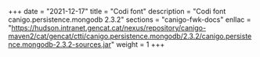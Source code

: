 +++
date        = "2021-12-17"
title       = "Codi font"
description = "Codi font canigo.persistence.mongodb 2.3.2"
sections    = "canigo-fwk-docs"
enllac		= "https://hudson.intranet.gencat.cat/nexus/repository/canigo-maven2/cat/gencat/ctti/canigo.persistence.mongodb/2.3.2/canigo.persistence.mongodb-2.3.2-sources.jar"
weight		= 1
+++
